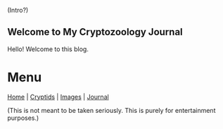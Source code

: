 (Intro?)

## Welcome to My Cryptozoology Journal

Hello! Welcome to this blog.

# Menu
[Home](index.md) | [Cryptids](cryptids.md) | [Images](images.md) | [Journal](journal.md)

(This is not meant to be taken seriously. This is purely for entertainment purposes.)

